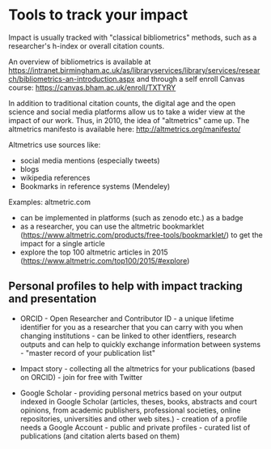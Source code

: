 # Tools to track your impact

Impact is usually tracked with "classical bibliometrics" methods, such as a researcher's h-index or overall citation counts. 

An overview of bibliometrics is available at https://intranet.birmingham.ac.uk/as/libraryservices/library/services/research/bibliometrics-an-introduction.aspx and through a self enroll Canvas course: https://canvas.bham.ac.uk/enroll/TXTYRY

In addition to traditional citation counts, the digital age and the open science and social media platforms allow us to take a wider view at the impact of our work. Thus, in 2010, the idea of "altmetrics" came up.
The altmetrics manifesto is available here: http://altmetrics.org/manifesto/

Altmetrics use sources like:
* social media mentions (especially tweets)
* blogs
* wikipedia references
* Bookmarks in reference systems (Mendeley)

Examples: altmetric.com 
* can be implemented in platforms (such as zenodo etc.) as a badge
* as a researcher, you can use the altmetric bookmarklet (https://www.altmetric.com/products/free-tools/bookmarklet/) to get the impact for a single article
* explore the top 100 altmetric articles in 2015 (https://www.altmetric.com/top100/2015/#explore)

## Personal profiles to help with impact tracking and presentation

* ORCID - Open Researcher and Contributor ID
\- a unique lifetime identifier for you as a researcher that you can carry with you when changing institutions
\- can be linked to other identfiers, research outputs and can help to quickly exchange information between systems
\- "master record of your publication list"

* Impact story
\- collecting all the altmetrics for your publications (based on ORCID)
\- join for free with Twitter

* Google Scholar
\- providing personal metrics based on your output indexed in Google Scholar (articles, theses, books, abstracts and court opinions, from academic publishers, professional societies, online repositories, universities and other web sites.)
\- creation of a profile needs a Google Account
\- public and private profiles
\- curated list of publications (and citation alerts based on them)
